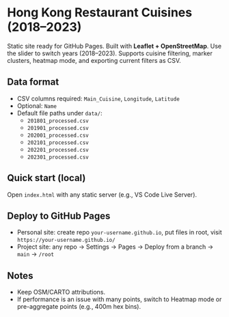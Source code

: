 # Hong Kong Restaurant Cuisines (2018–2023)

Static site ready for GitHub Pages. Built with **Leaflet + OpenStreetMap**.
Use the slider to switch years (2018–2023). Supports cuisine filtering, marker clusters,
heatmap mode, and exporting current filters as CSV.

## Data format
- CSV columns required: `Main_Cuisine`, `Longitude`, `Latitude`
- Optional: `Name`
- Default file paths under `data/`:
  - `201801_processed.csv`
  - `201901_processed.csv`
  - `202001_processed.csv`
  - `202101_processed.csv`
  - `202201_processed.csv`
  - `202301_processed.csv`

## Quick start (local)
Open `index.html` with any static server (e.g., VS Code Live Server).

## Deploy to GitHub Pages
- Personal site: create repo `your-username.github.io`, put files in root, visit `https://your-username.github.io/`
- Project site: any repo → Settings → Pages → Deploy from a branch → `main` → `/root`

## Notes
- Keep OSM/CARTO attributions.
- If performance is an issue with many points, switch to Heatmap mode or pre-aggregate points (e.g., 400m hex bins).
